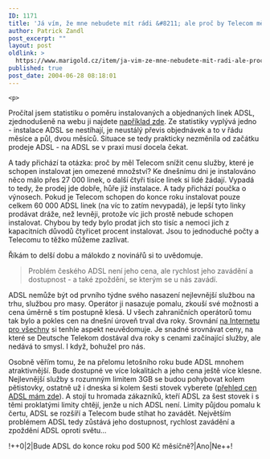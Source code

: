 ```yaml
---
ID: 1171
title: 'Já vím, že mne nebudete mít rádi &#8211; ale proč by Telecom měl zlevnit ADSL&#8230;?'
author: Patrick Zandl
post_excerpt: ""
layout: post
oldlink: >
  https://www.marigold.cz/item/ja-vim-ze-mne-nebudete-mit-radi-ale-proc-by-telecom-mel-zlevnit-adsl
published: true
post_date: 2004-06-28 08:18:01
---
```

	<p>
Pročítal jsem statistiku o poměru instalovaných a objednaných linek ADSL, zjednodušeně na webu ji najdete <a href="http://www.internetprovsechny.cz/blesk.php?cbl=154">například zde</a>. Ze statistiky vyplývá jedno - instalace ADSL se nestíhají, je neustálý převis objednávek a to v řádu měsíce a půl, dvou měsíců. Situace se tedy prakticky nezměnila od začátku prodeje ADSL - na ADSL se v praxi musí docela čekat.</p>
<p>
A tady přichází ta otázka: proč by měl Telecom snížit cenu služby, které je schopen instalovat jen omezené množství? Ke dnešnímu dni je instalováno něco málo přes 27 000 linek, o další čtyři tisíce linek si lidé žádají. Vypadá to tedy, že prodej jde dobře, hůře již instalace. A tady přichází poučka o výnosech. Pokud je Telecom schopen do konce roku instalovat pouze celkem 60 000 ADSL linek (na víc to zatím nevypadá), je lepší tyto linky prodávat dráže, než levněji, protože víc jich prostě nebude schopen instalovat. Chybou by tedy bylo prodat jich sto tisíc a nemoci jich z kapacitních důvodů čtyřicet procent instalovat. Jsou to jednoduché počty a Telecomu to těžko můžeme zazlívat. </p>
<p>
Říkám to delší dobu a málokdo z novinářů si to uvědomuje. </p>

<blockquote dir="ltr" style="MARGIN-RIGHT: 0px"><p>
Problém českého ADSL není jeho cena, ale rychlost jeho zavádění a dostupnost - a také zpoždění, se kterým se u nás zavádí. </p>
</blockquote>
<p>
ADSL nemůže být od prvního týdne svého nasazení nejlevnější službou na trhu, službou pro masy. Operátor ji nasazuje pomalu, zkouší své možnosti a cena úměrně s tím postupně klesá. U všech zahraničních operátorů tomu tak bylo a pokles cen na dnešní úroveň trval dva roky. Srovnání <a href="http://www.internetprovsechny.cz/world.php">na Internetu pro všechny</a> si tenhle aspekt neuvědomuje. Je snadné srovnávat ceny, na které se Deutsche Telekom dostával dva roky s cenami začínající služby, ale nedává to smysl. I když, bohužel pro nás. </p>
<p>
Osobně věřím tomu, že na přelomu letošního roku bude ADSL mnohem atraktivnější. Bude dostupné ve více lokalitách a jeho cena ještě více klesne. Nejlevnější služby s rozumným limitem 3GB se budou pohybovat kolem pětistovky, ostatně už i dneska si kolem šesti stovek vyberete (<a href="http://beta.marigold.cz/adsl?razeni=cena">přehled cen ADSL mám zde</a>). A stojí tu hromada zákazníků, kteří ADSL za šest stovek i s těmi proklatými limity chtějí, jenže u nich ADSL není. Limity půjdou pomalu k čertu, ADSL se rozšíří a Telecom bude stíhat ho zavádět. Největším problémem ADSL tedy zůstává jeho dostupnost, rychlost zavádění a zpoždění ADSL oproti světu...</p>

!++0|2|Bude ADSL do konce roku pod 500 Kč měsíčně?|Ano|Ne++!
</p>
